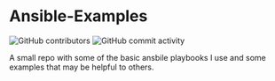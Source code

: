 # Ansible-Examples
![GitHub contributors](https://img.shields.io/github/contributors-anon/kbrown900/Ansible-Examples?link=https%3A%2F%2Fgithub.com%2Fkbrown900%2FAnsible-Examples%2Fcommits%2Fmain%2F)
![GitHub commit activity](https://img.shields.io/github/commit-activity/m/kbrown900/Ansible-Examples)





A small repo with some of the basic ansbile playbooks I use and some examples that may be helpful to others.
